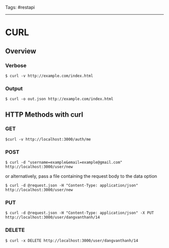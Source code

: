 Tags: #restapi

---

# CURL

## Overview

### Verbose

```
$ curl -v http://example.com/index.html
```

### Output

```
$ curl -o out.json http://example.com/index.html
```

## HTTP Methods with curl

### GET

```
$curl -v http://localhost:3000/auth/me
```

### POST

```
$ curl -d "username=example&email=example@gmail.com" http://localhost:3000/user/new
```

or alternatively, pass a file containing the request body to the data option

```
$ curl -d @request.json -H "Content-Type: application/json" http://localhost:3000/user/new
```

### PUT

```
$ curl -d @request.json -H "Content-Type: application/json" -X PUT http://localhost:3000/user/dangvanthanh/14
```

### DELETE

```
$ curl -x DELETE http://localhost:3000/user/dangvanthanh/14

```